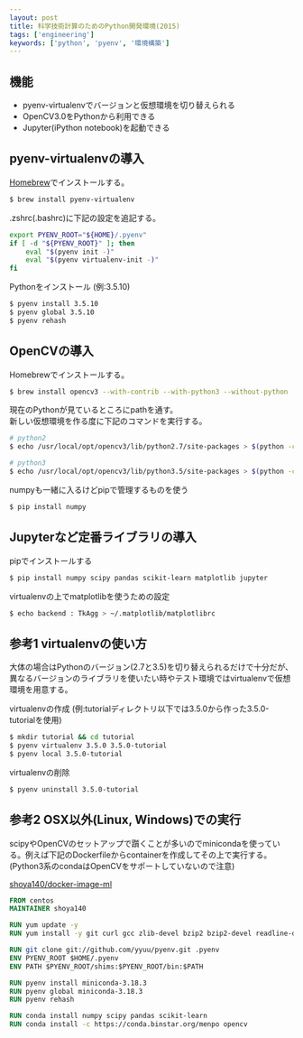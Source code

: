 ```yaml
---
layout: post
title: 科学技術計算のためのPython開発環境(2015)
tags: ['engineering']
keywords: ['python', 'pyenv', '環境構築']
---
```


## 機能
* pyenv-virtualenvでバージョンと仮想環境を切り替えられる
* OpenCV3.0をPythonから利用できる
* Jupyter(iPython notebook)を起動できる

## pyenv-virtualenvの導入

[Homebrew](http://brew.sh/)でインストールする。

```bash
$ brew install pyenv-virtualenv
```

.zshrc(.bashrc)に下記の設定を追記する。

```bash
export PYENV_ROOT="${HOME}/.pyenv"
if [ -d "${PYENV_ROOT}" ]; then
    eval "$(pyenv init -)"
    eval "$(pyenv virtualenv-init -)"
fi
```

Pythonをインストール (例:3.5.10)

```bash
$ pyenv install 3.5.10
$ pyenv global 3.5.10
$ pyenv rehash
```

## OpenCVの導入

Homebrewでインストールする。

```bash
$ brew install opencv3 --with-contrib --with-python3 --without-python
```

現在のPythonが見ているところにpathを通す。<br/>新しい仮想環境を作る度に下記のコマンドを実行する。

```bash
# python2
$ echo /usr/local/opt/opencv3/lib/python2.7/site-packages > $(python -c "from distutils.sysconfig import get_python_lib; print(get_python_lib())")/opencv.pth

# python3
$ echo /usr/local/opt/opencv3/lib/python3.5/site-packages > $(python -c "from distutils.sysconfig import get_python_lib; print(get_python_lib())")/opencv.pth
```

numpyも一緒に入るけどpipで管理するものを使う

```bash
$ pip install numpy
```

## Jupyterなど定番ライブラリの導入

pipでインストールする

```bash
$ pip install numpy scipy pandas scikit-learn matplotlib jupyter
```

virtualenvの上でmatplotlibを使うための設定

```bash
$ echo backend : TkAgg > ~/.matplotlib/matplotlibrc
```

## 参考1 virtualenvの使い方

大体の場合はPythonのバージョン(2.7と3.5)を切り替えられるだけで十分だが、異なるバージョンのライブラリを使いたい時やテスト環境ではvirtualenvで仮想環境を用意する。

virtualenvの作成 (例:tutorialディレクトリ以下では3.5.0から作った3.5.0-tutorialを使用)

```bash
$ mkdir tutorial && cd tutorial
$ pyenv virtualenv 3.5.0 3.5.0-tutorial
$ pyenv local 3.5.0-tutorial
```

virtualenvの削除

```bash
$ pyenv uninstall 3.5.0-tutorial
```

## 参考2 OSX以外(Linux, Windows)での実行

scipyやOpenCVのセットアップで躓くことが多いのでminicondaを使っている。例えば下記のDockerfileからcontainerを作成してその上で実行する。(Python3系のcondaはOpenCVをサポートしていないので注意)

[shoya140/docker-image-ml](https://github.com/shoya140/docker-image-ml)

```Dockerfile
FROM centos
MAINTAINER shoya140

RUN yum update -y
RUN yum install -y git curl gcc zlib-devel bzip2 bzip2-devel readline-devel sqlite sqlite-devel openssl openssl-devel

RUN git clone git://github.com/yyuu/pyenv.git .pyenv
ENV PYENV_ROOT $HOME/.pyenv
ENV PATH $PYENV_ROOT/shims:$PYENV_ROOT/bin:$PATH

RUN pyenv install miniconda-3.18.3
RUN pyenv global miniconda-3.18.3
RUN pyenv rehash

RUN conda install numpy scipy pandas scikit-learn
RUN conda install -c https://conda.binstar.org/menpo opencv
```
